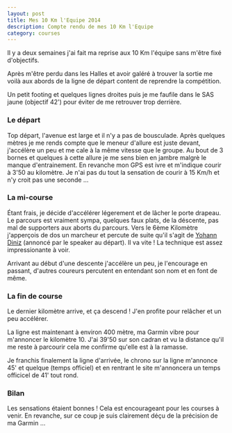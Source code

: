 ```yaml
---
layout: post
title: Mes 10 Km l'Equipe 2014
description: Compte rendu de mes 10 Km l'Equipe
category: courses
---
```


Il y a deux semaines j'ai fait ma reprise aux 10 Km l'équipe sans m'être fixé
d'objectifs.

Après m'être perdu dans les Halles et avoir galéré à trouver la
sortie me voilà aux abords de la ligne de départ content de reprendre la
compétition.

Un petit footing et quelques lignes droites puis je me faufile dans le
SAS jaune (objectif 42') pour éviter de me retrouver trop derrière.

### Le départ

Top départ, l'avenue est large et il n'y a pas de bousculade.
Après quelques mètres je me rends compte que le meneur d'allure est juste devant,
j'accélère un peu et me cale à la même vitesse que le groupe.
Au bout de 3 bornes et quelques à cette allure je me sens bien en jambre
malgrè le manque d'entrainement. En revanche mon GPS est ivre et
m'indique courir à 3'50 au kilomètre. Je n'ai pas du tout la sensation de
courir à 15 Km/h et n'y croit pas une seconde ...

### La mi-course

Étant frais, je décide d'accélérer légerement et de lâcher le porte drapeau.
Le parcours est vraiment sympa, quelques faux plats, de la déscente, pas mal
de supporters aux aborts du parcours. Vers le 6ème Kilomètre j'apperçois de
dos un marcheur et percute de suite qu'il s'agit de [Yohann Diniz][1] (annoncé
par le speaker au départ). Il va vite ! La technique est assez impressionante à
voir.

Arrivant au début d'une descente j'accélère un peu, je l'encourage en passant,
d'autres coureurs percutent en entendant son nom et en font de même.

### La fin de course

Le dernier kilomètre arrive, et ça descend ! J'en profite pour relâcher et un
peu accélérer.

La ligne est maintenant à environ 400 mètre, ma Garmin vibre pour
m'annoncer le kilomètre 10. J'ai 39'50 sur son cadran et vu la distance qu'il
me reste à parcourir cela me confirme qu'elle est à la ramasse.

Je franchis finalement la ligne d'arrivée, le chrono sur la ligne m'annonce
45' et quelque (temps officiel) et en rentrant le site m'annoncera un
temps officicel de 41' tout rond.

### Bilan

Les sensations étaient bonnes ! Cela est encourageant pour les courses à venir.
En revanche, sur ce coup je suis clairement déçu de la précision de ma
Garmin ...

[1]: https://fr.wikipedia.org/wiki/Yohann_Diniz
